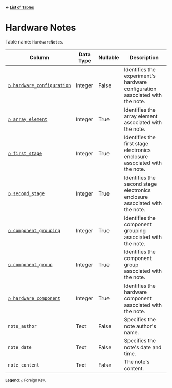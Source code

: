 <sup>**← [List of Tables](../../README.md#metadatabase-schema)**</sup>

# Hardware Notes

Table name: `HardwareNotes`.

| Column                                                   | Data Type | Nullable | Description                                                                  |
| -------------------------------------------------------- | --------- | -------- | ---------------------------------------------------------------------------- |
| [`○ hardware_configuration`](hardware_configurations.md) | Integer   | False    | Identifies the experiment's hardware configuration associated with the note. | 
| [`○ array_element`](array_elements.md)                   | Integer   | True     | Identifies the array element associated with the note.                       | 
| [`○ first_stage`](first_stages.md)                       | Integer   | True     | Identifies the first stage electronics enclosure associated with the note.   |
| [`○ second_stage`](second_stages.md)                     | Integer   | True     | Identifies the second stage electronics enclosure associated with the note.  |
| [`○ component_grouping`](component_groupings.md)         | Integer   | True     | Identifies the component grouping associated with the note.                  |
| [`○ component_group`](component_groups.md)               | Integer   | True     | Identifies the component group associated with the note.                     |
| [`○ hardware_component`](hardware_components.md)         | Integer   | True     | Identifies the hardware component associated with the note.                  |
| `note_author`                                            | Text      | False    | Specifies the note author's name.                                            |
| `note_date`                                              | Text      | False    | Specifies the note's date and time.                                          |
| `note_content`                                           | Text      | False    | The note's content.                                                          |

<sup>**Legend**: [`○`](hardware_notes.md) Foreign Key.</sup>
